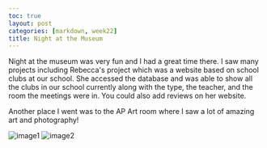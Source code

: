 ```yaml
---
toc: true
layout: post
categories: [markdown, week22]
title: Night at the Museum
---
```


Night at the museum was very fun and I had a great time there. I saw many projects including Rebecca's project which was a website based on school clubs at our school. She accessed the database and was able to show all the clubs in our school currently along with the type, the teacher, and the room the meetings were in. You could also add reviews on her website.

Another place I went was to the AP Art room where I saw a lot of amazing art and photography!

![image1](https://user-images.githubusercontent.com/111464920/219784659-0f1b1ff9-0332-4e87-b46a-3f3623e6fb83.jpeg)
![image2](https://user-images.githubusercontent.com/111464920/219784679-3c2306d8-d91e-4b57-9560-33a7af2a8143.jpg)
